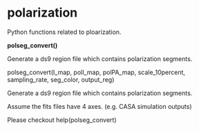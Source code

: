 # polarization
Python functions related to ploarization.

**polseg_convert()**

Generate a ds9 region file which contains polarization segments.

polseg_convert(I_map, polI_map, polPA_map, scale_10percent, sampling_rate, seg_color, output_reg)

Generate a ds9 region file which contains polarization segments.

Assume the fits files have 4 axes. (e.g. CASA simulation outputs)

Please checkout help(polseg_convert)
